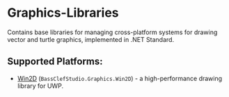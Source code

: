 # Graphics-Libraries
Contains base libraries for managing cross-platform systems for drawing vector and turtle graphics, implemented in .NET Standard.

## Supported Platforms:
 - [Win2D](https://github.com/microsoft/Win2D) (`BassClefStudio.Graphics.Win2D`) - a high-performance drawing library for UWP.
